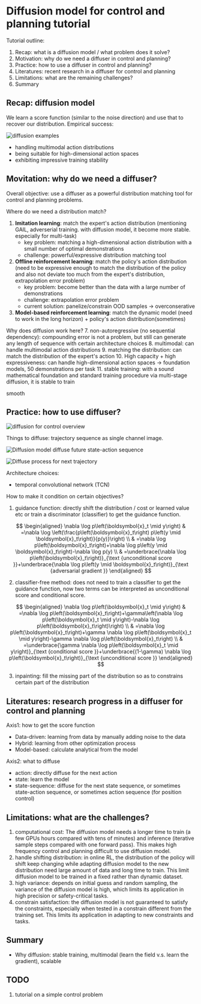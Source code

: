 # Diffusion model for control and planning tutorial

Tutorial outline:

1. Recap: what is a diffusion model / what problem does it solve?
2. Motivation: why do we need a diffuser in control and planning?
3. Practice: how to use a diffuser in control and planning?
4. Literatures: recent research in a diffuser for control and planning
5. Limitations: what are the remaining challenges?
6. Summary

## Recap: diffusion model

We learn a score function (similar to the noise direction) and use that to recover our distribution.
Empirical success:

![diffusion examples](figs/dalle.png)

* handling multimodal action distributions
* being suitable for high-dimensional action spaces
* exhibiting impressive training stability

## Movitation: why do we need a diffuser?

Overall objective: use a diffuser as a powerful distribution matching tool for control and planning problems.

Where do we need a distribution match?

1. **Imitation learning**: match the expert's action distribution (mentioning GAIL, adverserial training. with diffusion model, it become more stable. especially for multi-task)
   * key problem: matching a high-dimensional action distribution with a small number of optimal demonstrations
   * challenge: powerful/expressive distribution matching tool
2. **Offline reinforcement learning**: match the policy's action distribution (need to be expressive enough to match the distribution of the policy and also not deviate too much from the expert's distribution, extrapolation error problem)
   * key problem: become better than the data with a large number of demonstrations
   * challenge: extrapolation error problem
   * current solution: panelize/constrain OOD samples -> overconserative
3. **Model-based reinforcement learning**: match the dynamic model (need to work in the long horizon) + policy's action distribution(sometimes)

Why does diffusion work here?
7. non-autoregressive (no sequential dependency): compounding error is not a problem, but still can generate any length of sequence with certain architecture choices
8. multimodal: can handle multimodal action distributions
9. matching the distribution: can match the distribution of the expert's action
10. High capacity + high expressiveness: can handle high-dimensional action spaces -> foundation models, 50 demonstrations per task
11. stable training: with a sound mathematical foundation and standard training procedure via multi-stage diffusion, it is stable to train

smooth

## Practice: how to use diffuser?

![diffusion for control overview](figs/planner_policy_model.png)

Things to diffuse: trajectory sequence as single channel image. 

![Diffusion model diffuse future state-action sequence](figs/traj.png)

![Diffuse process for next trajectory](figs/traj_diffuse.png)

Architecture choices:

* temporal convolutional network (TCN)

How to make it condition on certain objectives?

1. guidance function: directly shift the distribution / cost or learned value etc or train a discriminator (classifier) to get the guidance function.

$$
\begin{aligned}
\nabla \log p\left(\boldsymbol{x}_t \mid y\right) & =\nabla \log \left(\frac{p\left(\boldsymbol{x}_t\right) p\left(y \mid \boldsymbol{x}_t\right)}{p(y)}\right) \\
& =\nabla \log p\left(\boldsymbol{x}_t\right)+\nabla \log p\left(y \mid \boldsymbol{x}_t\right)-\nabla \log p(y) \\
& =\underbrace{\nabla \log p\left(\boldsymbol{x}_t\right)}_{\text {unconditional score }}+\underbrace{\nabla \log p\left(y \mid \boldsymbol{x}_t\right)}_{\text {adversarial gradient }}
\end{aligned}
$$

2. classifier-free method: does not need to train a classifier to get the guidance function, now two terms can be interpreted as unconditional score and conditional score.

$$
\begin{aligned}
\nabla \log p\left(\boldsymbol{x}_t \mid y\right) & =\nabla \log p\left(\boldsymbol{x}_t\right)+\gamma\left(\nabla \log p\left(\boldsymbol{x}_t \mid y\right)-\nabla \log p\left(\boldsymbol{x}_t\right)\right) \\
& =\nabla \log p\left(\boldsymbol{x}_t\right)+\gamma \nabla \log p\left(\boldsymbol{x}_t \mid y\right)-\gamma \nabla \log p\left(\boldsymbol{x}_t\right) \\
& =\underbrace{\gamma \nabla \log p\left(\boldsymbol{x}_t \mid y\right)}_{\text {conditional score }}+\underbrace{(1-\gamma) \nabla \log p\left(\boldsymbol{x}_t\right)}_{\text {unconditional score }}
\end{aligned}
$$

3. inpainting: fill the missing part of the distribution so as to constrains certain part of the distribution

## Literatures: research progress in a diffuser for control and planning

Axis1: how to get the score function

* Data-driven: learning from data by manually adding noise to the data
* Hybrid: learning from other optimization process
* Model-based: calculate analytical from the model

Axis2: what to diffuse

* action: directly diffuse for the next action
* state: learn the model
* state-sequence: diffuse for the next state sequence, or sometimes state-action sequence, or sometimes action sequence (for position control)

## Limitations: what are the challenges?

1. computational cost: The diffusion model needs a longer time to train (a few GPUs hours compared with tens of minutes) and inference (iterative sample steps compared with one forward pass). This makes high frequency control and planning difficult to use diffusion model.
2. handle shifting distribution: in online RL, the distribution of the policy will shift keep changing while adapting diffusion model to the new distribution need large amount of data and long time to train. This limit diffusion model to be trained in a fixed rather than dynamic dataset.
3. high variance: depends on initial guess and random sampling, the variance of the diffusion model is high, which limits its application in high precision or safety-critical tasks.
4. constrain satisfaction: the diffusion model is not guaranteed to satisfy the constraints, especially when tested in a constrain different from the training set. This limits its application in adapting to new constraints and tasks.

## Summary

* Why diffusion: stable training, multimodal (learn the field v.s. learn the gradient), scalable

## TODO

1. tutorial on a simple control problem
